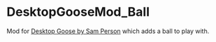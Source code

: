 # DesktopGooseMod_Ball
Mod for [Desktop Goose by Sam Person](https://samperson.itch.io/desktop-goose) which adds a ball to play with.
